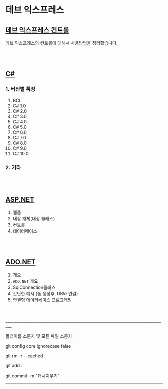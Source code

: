 # 데브 익스프레스

## [데브 익스프레스 컨트롤](devexpress_controls/devexpress_controls_index.md)

데브 익스프레스의 컨트롤에 대해서 사용방법을 정리했습니다.

<br/>
<br/>

## [C#](c/c_index.md)
### 1. 버전별 특징
1. BCL
2. C# 1.0
3. C# 2.0
4. C# 3.0
5. C# 4.0
6. C# 5.0
7. C# 6.0
8. C# 7.0
9. C# 8.0
10. C# 9.0
11. C# 10.0
### 2. 기타

<br/>
<br/>

## [ASP.NET](asp.net/asp.net_index.md)
1. 웹폼
2. 내장 개체(내장 클래스)
3. 컨트롤
4. 데이터베이스  

<br/>
<br/>

## [ADO.NET](ado.net/ado.net_index.md)
1. 개요
2. `ADO.NET` 개요
3. SqlConnection클래스
3. 간단한 예시 (폼 생성후, DB와 연결)
4. 연결형 데이터베이스 프로그래밍


<br/>
<br/>
_________________________________________________________________________________


폴더이름 소문자 및 모든 파일 소문자

git config core.ignorecase false

git rm -r --cached .

git add .

git commit -m "캐시지우기"

_________________________________________________________________________________
